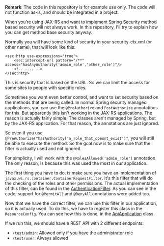 **Remark**: The code in this repository is for example use only.
The code will not function as-is, and should be integrated in a project.

When you're using JAX-RS and want to implement Spring Security method based security will not always work.
In this repository, I'll try to explain how you can get method base security anyway.


Normally you will have some kind of security in your security-ctx.xml (or other name), that will look like this:

    <sec:http use-expressions="true">
        <sec:intercept-url pattern="/**" access="hasAnyAuthority('admin_role','other_role')"/>
        <!-- .... -->
    </sec:http>

This is security that is based on the URL.
So we can limit the access for some sites to people with specific roles.

Sometimes you want even better control, and want to set security based on the methods that are being called.
In normal Spring security managed applications, you can use the `@PreAuthorize` and `PostAuthorize` annotations for this.
But apparently this isn't working in the JAX-RS applications.
The reason is actually fairly simple.
The classes aren't managed by Spring, but by the JAX-RS application.
For that reason, the annotations are just ignored.

So even if you use `@PreAuthorize("hasAuthority('a_role_that_doesnt_exist')"`, you will still be able to execute the method.
So the goal now is to make sure that the filter is actually used and not ignored.

For simplicity, I will work with the `@RolesAllowed('admin_role')` annotation.
The only reason, is because this was used the most in our application.

The first thing you have to do, is make sure you have an implementation of `javax.ws.rs.container.ContainerRequestFilter`.
It's this filter that will do the checking of the roles and other permissions.
The actual implementation of this filter, can be found in the [AuthenticationFilter](AuthenticationFilter.java).
As you can see in the code, support for `@PermitAll` and `@DenyAll` annotations were added too.

Now that we have the correct filter, we can use this filter in our application, so it is actually used.
To do this, we have to register this class in the `ResourceConfig`.
You can see how this is done, in the [ApiApplication](ApiApplication.java) class.

If we run this, we should have a REST API with 2 different endpoints:

 * `/test/admin`: Allowed only if you have the administrator role
 * `/test/user`: Always allowed